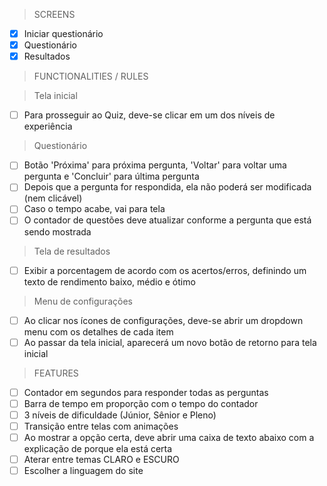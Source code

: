 > SCREENS

- [X] Iniciar questionário
- [X] Questionário
- [X] Resultados
 
> FUNCTIONALITIES / RULES

  > Tela inicial
  - [ ] Para prosseguir ao Quiz, deve-se clicar em um dos níveis de experiência

  > Questionário
  - [ ] Botão 'Próxima' para próxima pergunta, 'Voltar' para voltar uma pergunta e 'Concluir' para última pergunta
  - [ ] Depois que a pergunta for respondida, ela não poderá ser modificada (nem clicável)
  - [ ] Caso o tempo acabe, vai para tela
  - [ ] O contador de questões deve atualizar conforme a pergunta que está sendo mostrada

  > Tela de resultados
  - [ ] Exibir a porcentagem de acordo com os acertos/erros, definindo um texto de rendimento baixo, médio e ótimo

  > Menu de configurações
  - [ ] Ao clicar nos ícones de configurações, deve-se abrir um dropdown menu com os detalhes de cada item
  - [ ] Ao passar da tela inicial, aparecerá um novo botão de retorno para tela inicial

> FEATURES

- [ ] Contador em segundos para responder todas as perguntas
- [ ] Barra de tempo em proporção com o tempo do contador
- [ ] 3 níveis de dificuldade (Júnior, Sênior e Pleno)
- [ ] Transição entre telas com animações
- [ ] Ao mostrar a opção certa, deve abrir uma caixa de texto abaixo com a explicação de porque ela está certa
- [ ] Aterar entre temas CLARO e ESCURO
- [ ] Escolher a linguagem do site